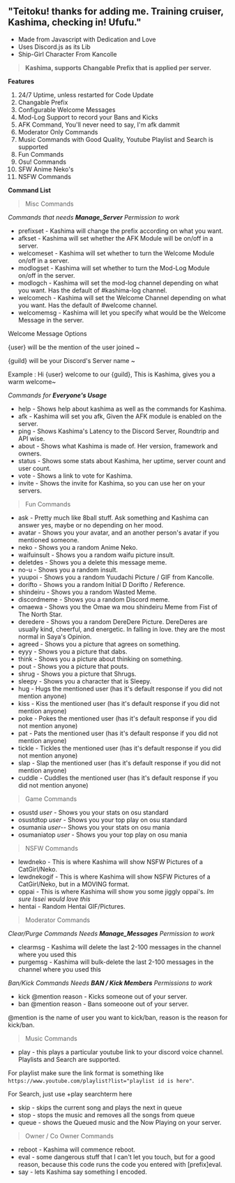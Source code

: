 ## "Teitoku! thanks for adding me. Training cruiser, Kashima, checking in! Ufufu."

* Made from Javascript with Dedication and Love
* Uses Discord.js as its Lib
* Ship-Girl Character From Kancolle 


> **Kashima, supports Changable Prefix that is applied per server.**

**Features**
1. 24/7 Uptime, unless restarted for Code Update
1. Changable Prefix
1. Configurable Welcome Messages
1. Mod-Log Support to record your Bans and Kicks
1. AFK Command, You'll never need to say, I'm afk dammit
1. Moderator Only Commands
1. Music Commands with Good Quality, Youtube Playlist and Search is supported
1. Fun Commands
1. Osu! Commands
1. SFW Anime Neko's
1. NSFW Commands

**Command List**
> Misc Commands

_Commands that needs **Manage_Server** Permission to work_
* prefixset - Kashima will change the prefix according on what you want.
* afkset - Kashima will set whether the AFK Module will be on/off in a server.
* welcomeset - Kashima will set whether to turn the Welcome Module on/off in a server.
* modlogset - Kashima will set whether to turn the Mod-Log Module on/off in the server.
* modlogch - Kashima will set the mod-log channel depending on what you want. Has the default of #kashima-log channel.
* welcomech - Kashima will set the Welcome Channel depending on what you want. Has the default of #welcome channel.
* welcomemsg - Kashima will let you specify what would be the Welcome Message in the server.

Welcome Message Options 

{user} will be the mention of the user joined ~ 

{guild} will be your Discord's Server name ~ 

Example : Hi {user} welcome to our {guild}, This is Kashima, gives you a warm welcome~

_Commands for **Everyone's Usage**_
* help - Shows help about kashima as well as the commands for Kashima.
* afk  - Kashima will set you afk, Given the AFK module is enabled on the server.
* ping - Shows Kashima's Latency to the Discord Server, Roundtrip and API wise.
* about - Shows what Kashima is made of. Her version, framework and owners.
* status - Shows some stats about Kashima, her uptime, server count and user count.
* vote - Shows a link to vote for Kashima.
* invite - Shows the invite for Kashima, so you can use her on your servers.

> Fun Commands

* ask - Pretty much like 8ball stuff. Ask something and Kashima can answer yes, maybe or no depending on her mood.
* avatar - Shows you your avatar, and an another person's avatar if you mentioned someone.
* neko - Shows you a random Anime Neko.
* waifuinsult - Shows you a random waifu picture insult.
* deletdes - Shows you a delete this message meme.
* no-u - Shows you a random insult.
* yuupoi - Shows you a random Yuudachi Picture / GIF from Kancolle.
* dorifto - Shows you a random Initial D Dorifto / Reference.
* shindeiru - Shows you a random Wasted Meme.
* discordmeme - Shows you a random Discord meme.
* omaewa - Shows you the Omae wa mou shindeiru Meme from Fist of The North Star.
* deredere - Shows you a random DereDere Picture. DereDeres are usually kind, cheerful, and energetic. In falling in love. they are the most normal in Saya's Opinion.
* agreed - Shows you a picture that agrees on something.
* eyyy - Shows you a picture that dabs.
* think - Shows you a picture about thinking on something.
* pout - Shows you a picture that pouts.
* shrug - Shows you a picture that Shrugs.
* sleepy - Shows you a character that is Sleepy.
* hug - Hugs the mentioned user (has it's default response if you did not mention anyone)
* kiss - Kiss the mentioned user (has it's default response if you did not mention anyone)
* poke - Pokes the mentioned user (has it's default response if you did not mention anyone)
* pat - Pats the mentioned user (has it's default response if you did not mention anyone)
* tickle - Tickles the mentioned user (has it's default response if you did not mention anyone)
* slap - Slap the mentioned user (has it's default response if you did not mention anyone)
* cuddle - Cuddles the mentioned user (has it's default response if you did not mention anyone)

> Game Commands

* osustd *user* - Shows you your stats on osu standard
* osustdtop *user* - Shows you your top play on osu standard
* osumania *user*-- Shows you your stats on osu mania
* osumaniatop *user* - Shows you your top play on osu mania

> NSFW Commands <This wont work on non NSFW Channels>

* lewdneko - This is where Kashima will show NSFW Pictures of a CatGirl/Neko.
* lewdnekogif - This is where Kashima will show NSFW Pictures of a CatGirl/Neko, but in a MOVING format.
* oppai - This is where Kashima will show you some jiggly oppai's. *Im sure Issei would love this*
* hentai - Random Hentai GIF/Pictures.

> Moderator Commands

_Clear/Purge Commands Needs **Manage_Messages** Permission to work_
* clearmsg <number> - Kashima will delete the last 2-100 messages in the channel where you used this
* purgemsg <number> - Kashima will bulk-delete the last 2-100 messages in the channel where you used this

_Ban/Kick Commands Needs **BAN / Kick Members** Permissions to work_
* kick @mention reason - Kicks someone out of your server. 
* ban @mention reason - Bans someoone out of your server. 

@mention is the name of user you want to kick/ban, reason is the reason for kick/ban.

> Music Commands
* play - this plays a particular youtube link to your discord voice channel. Playlists and Search are supported. 

For playlist make sure the link format is something like `https://www.youtube.com/playlist?list="playlist id is here"`.

For Search, just use +play searchterm here

* skip - skips the current song and plays the next in queue
* stop - stops the music and removes all the songs from queue
* queue - shows the Queued music and the Now Playing on your server.

> Owner / Co Owner Commands
* reboot - Kashima will commence reboot.
* eval - some dangerous stuff that I can't let you touch, but for a good reason, because this code runs the code you entered with [prefix]eval.
* say - lets Kashima say something I encoded.

